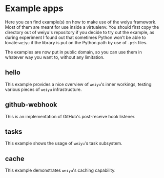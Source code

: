 # Example apps

Here you can find example(s) on how to make use of the weiyu framework.
Most of them are meant for use inside a virtualenv. You should first copy
the directory out of weiyu's repository if you decide to try out the
example, as during experiment I found out that sometimes Python won't be
able to locate ``weiyu`` if the library is put on the Python path by use of
``.pth`` files.

The examples are now put in public domain, so you can use them in whatever
way you want to, without any limitation.


## hello

This example provides a nice overview of ``weiyu``'s inner workings, testing
various pieces of ``weiyu`` infrastructure.


## github-webhook

This is an implementation of GitHub's post-receive hook listener.


## tasks

This example shows the usage of ``weiyu``'s task subsystem.


## cache

This example demonstrates ``weiyu``'s caching capability.


<!-- vim:set ai et ts=4 sw=4 sts=4 fenc=utf-8: -->
